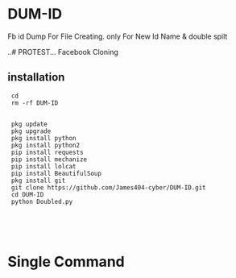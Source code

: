 # DUM-ID
Fb id Dump For File Creating.  only For New Id 
Name & double spilt


..# PROTEST...
Facebook Cloning


## <b>installation</b>

```
 cd
 rm -rf DUM-ID 


 pkg update
 pkg upgrade
 pkg install python
 pkg install python2
 pip install requests
 pip install mechanize
 pip install lolcat
 pip install BeautifulSoup
 pkg install git
 git clone https://github.com/James404-cyber/DUM-ID.git
 cd DUM-ID
 python Doubled.py
 




```

# Single Command 

















